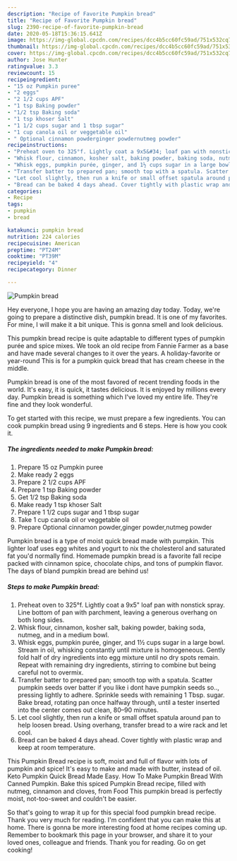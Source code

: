 ```yaml
---
description: "Recipe of Favorite Pumpkin bread"
title: "Recipe of Favorite Pumpkin bread"
slug: 2390-recipe-of-favorite-pumpkin-bread
date: 2020-05-18T15:36:15.641Z
image: https://img-global.cpcdn.com/recipes/dcc4b5cc60fc59ad/751x532cq70/pumpkin-bread-recipe-main-photo.jpg
thumbnail: https://img-global.cpcdn.com/recipes/dcc4b5cc60fc59ad/751x532cq70/pumpkin-bread-recipe-main-photo.jpg
cover: https://img-global.cpcdn.com/recipes/dcc4b5cc60fc59ad/751x532cq70/pumpkin-bread-recipe-main-photo.jpg
author: Jose Hunter
ratingvalue: 3.3
reviewcount: 15
recipeingredient:
- "15 oz Pumpkin puree"
- "2 eggs"
- "2 1/2 cups APF"
- "1 tsp Baking powder"
- "1/2 tsp Baking soda"
- "1 tsp khoser Salt"
- "1 1/2 cups sugar and 1 tbsp sugar"
- "1 cup canola oil or veggetable oil"
- " Optional cinnamon powderginger powdernutmeg powder"
recipeinstructions:
- "Preheat oven to 325°f. Lightly coat a 9x5&#34; loaf pan with nonstick spray. Line bottom of pan with parchment, leaving a generous overhang on both long sides."
- "Whisk flour, cinnamon, kosher salt, baking powder, baking soda, nutmeg, and in a medium bowl."
- "Whisk eggs, pumpkin purée, ginger, and 1½ cups sugar in a large bowl. Stream in oil, whisking constantly until mixture is homogeneous. Gently fold half of dry ingredients into egg mixture until no dry spots remain. Repeat with remaining dry ingredients, stirring to combine but being careful not to overmix."
- "Transfer batter to prepared pan; smooth top with a spatula. Scatter pumpkin seeds over batter if you like i dont have pumpkin seeds so.., pressing lightly to adhere. Sprinkle seeds with remaining 1 Tbsp. sugar. Bake bread, rotating pan once halfway through, until a tester inserted into the center comes out clean, 80–90 minutes."
- "Let cool slightly, then run a knife or small offset spatula around pan to help loosen bread. Using overhang, transfer bread to a wire rack and let cool."
- "Bread can be baked 4 days ahead. Cover tightly with plastic wrap and keep at room temperature."
categories:
- Recipe
tags:
- pumpkin
- bread

katakunci: pumpkin bread 
nutrition: 224 calories
recipecuisine: American
preptime: "PT24M"
cooktime: "PT39M"
recipeyield: "4"
recipecategory: Dinner

---
```



![Pumpkin bread](https://img-global.cpcdn.com/recipes/dcc4b5cc60fc59ad/751x532cq70/pumpkin-bread-recipe-main-photo.jpg)

Hey everyone, I hope you are having an amazing day today. Today, we're going to prepare a distinctive dish, pumpkin bread. It is one of my favorites. For mine, I will make it a bit unique. This is gonna smell and look delicious.

This pumpkin bread recipe is quite adaptable to different types of pumpkin purée and spice mixes. We took an old recipe from Fannie Farmer as a base and have made several changes to it over the years. A holiday-favorite or year-round This is for a pumpkin quick bread that has cream cheese in the middle.

Pumpkin bread is one of the most favored of recent trending foods in the world. It's easy, it is quick, it tastes delicious. It is enjoyed by millions every day. Pumpkin bread is something which I've loved my entire life. They're fine and they look wonderful.


To get started with this recipe, we must prepare a few ingredients. You can cook pumpkin bread using 9 ingredients and 6 steps. Here is how you cook it.

<!--inarticleads1-->

##### The ingredients needed to make Pumpkin bread:

1. Prepare 15 oz Pumpkin puree
1. Make ready 2 eggs
1. Prepare 2 1/2 cups APF
1. Prepare 1 tsp Baking powder
1. Get 1/2 tsp Baking soda
1. Make ready 1 tsp khoser Salt
1. Prepare 1 1/2 cups sugar and 1 tbsp sugar
1. Take 1 cup canola oil or veggetable oil
1. Prepare  Optional cinnamon powder,ginger powder,nutmeg powder


Pumpkin bread is a type of moist quick bread made with pumpkin. This lighter loaf uses egg whites and yogurt to nix the cholesterol and saturated fat you&#39;d normally find. Homemade pumpkin bread is a favorite fall recipe packed with cinnamon spice, chocolate chips, and tons of pumpkin flavor. The days of bland pumpkin bread are behind us! 

<!--inarticleads2-->

##### Steps to make Pumpkin bread:

1. Preheat oven to 325°f. Lightly coat a 9x5&#34; loaf pan with nonstick spray. Line bottom of pan with parchment, leaving a generous overhang on both long sides.
1. Whisk flour, cinnamon, kosher salt, baking powder, baking soda, nutmeg, and in a medium bowl.
1. Whisk eggs, pumpkin purée, ginger, and 1½ cups sugar in a large bowl. Stream in oil, whisking constantly until mixture is homogeneous. Gently fold half of dry ingredients into egg mixture until no dry spots remain. Repeat with remaining dry ingredients, stirring to combine but being careful not to overmix.
1. Transfer batter to prepared pan; smooth top with a spatula. Scatter pumpkin seeds over batter if you like i dont have pumpkin seeds so.., pressing lightly to adhere. Sprinkle seeds with remaining 1 Tbsp. sugar. Bake bread, rotating pan once halfway through, until a tester inserted into the center comes out clean, 80–90 minutes.
1. Let cool slightly, then run a knife or small offset spatula around pan to help loosen bread. Using overhang, transfer bread to a wire rack and let cool.
1. Bread can be baked 4 days ahead. Cover tightly with plastic wrap and keep at room temperature.


This Pumpkin Bread recipe is soft, moist and full of flavor with lots of pumpkin and spice! It&#39;s easy to make and made with butter, instead of oil. Keto Pumpkin Quick Bread Made Easy. How To Make Pumpkin Bread With Canned Pumpkin. Bake this spiced Pumpkin Bread recipe, filled with nutmeg, cinnamon and cloves, from Food This pumpkin bread is perfectly moist, not-too-sweet and couldn&#39;t be easier. 

So that's going to wrap it up for this special food pumpkin bread recipe. Thank you very much for reading. I'm confident that you can make this at home. There is gonna be more interesting food at home recipes coming up. Remember to bookmark this page in your browser, and share it to your loved ones, colleague and friends. Thank you for reading. Go on get cooking!
